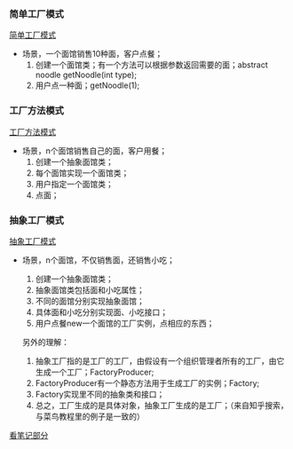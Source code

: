 ### 简单工厂模式
[简单工厂模式](https://blog.csdn.net/jason0539/article/details/23020989)
+ 场景，一个面馆销售10种面，客户点餐；
   1. 创建一个面馆类；有一个方法可以根据参数返回需要的面；abstract noodle getNoodle(int type);
   2. 用户点一种面；getNoodle(1);

### 工厂方法模式
[工厂方法模式](https://blog.csdn.net/jason0539/article/details/23020989)
+ 场景，n个面馆销售自己的面，客户用餐；
   1. 创建一个抽象面馆类；
   2. 每个面馆实现一个面馆类；
   3. 用户指定一个面馆类；
   4. 点面；


### 抽象工厂模式
[抽象工厂模式](https://blog.csdn.net/jason0539/article/details/44976775)
+ 场景，n个面馆，不仅销售面，还销售小吃；
   1. 创建一个抽象面馆类；
   2. 抽象面馆类包括面和小吃属性；
   3. 不同的面馆分别实现抽象面馆；
   4. 具体面和小吃分别实现面、小吃接口；
   5. 用户点餐new一个面馆的工厂实例，点相应的东西；
   
   另外的理解：
   1. 抽象工厂指的是工厂的工厂，由假设有一个组织管理者所有的工厂，由它生成一个工厂；FactoryProducer;
   2. FactoryProducer有一个静态方法用于生成工厂的实例；Factory;
   3. Factory实现里不同的抽象类和接口；
   4. 总之，工厂生成的是具体对象，抽象工厂生成的是工厂；（来自知乎搜索，与菜鸟教程里的例子是一致的）

[看笔记部分](http://www.runoob.com/design-pattern/abstract-factory-pattern.html)
